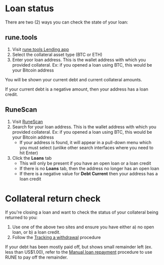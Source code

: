 # Loan status 

There are two (2) ways you can check the state of your loan:

## rune.tools

1. Visit [rune.tools Lending app]
1. Select the collateral asset type (BTC or ETH)
1. Enter yoor loan address.  This is the wallet address with which you provided collateral.  Ex: if you opened a loan using BTC, this would be your Bitcoin address

You will be shown your current debt and current collateral amounts.

If your current debt is a negative amount, then your address has a loan credit.

## RuneScan

1. Visit [RuneScan]
1. Search for your loan address.  This is the wallet address with which you provided collateral.  Ex: if you opened a loan using BTC, this would be your Bitcoin address
   - If your address is found, it will appear in a pull-down menu which you must select (unlike other search interfaces where you need to hit Enter)
1. Click the **Loans** tab
   - This will only be present if you have an open loan or a loan credit
   - If there is no **Loans** tab, then the address no longer has an open loan
   - If there is a negative value for **Debt Current** then your address has a loan credit

# Collateral return check

If you're closing a loan and want to check the status of your collateral being returned to you:

1. Use one of the above two sites and ensure you have either a) no open loan, or b) a loan credit.
1. Follow the [Tracking a withdrawal](../thorswap/tracking-a-withdrawal.md) procedure

If your debt has been mostly paid off, but shows small remainder left (ex. less than US$1.00), refer to the
[Manual loan repayment](manual-loan-repayment.md)
procedure to use RUNE to pay off the remainder.

[RuneScan]: https://runescan.io/
[rune.tools Lending app]: https://rune.tools/lending

